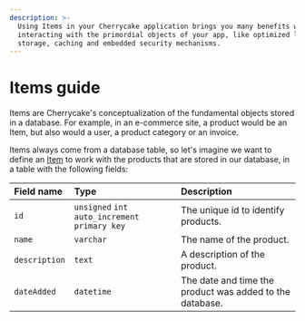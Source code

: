```yaml
---
description: >-
  Using Items in your Cherrycake application brings you many benefits when
  interacting with the primordial objects of your app, like optimized loading,
  storage, caching and embedded security mechanisms.
---
```


# Items guide

Items are Cherrycake's conceptualization of the fundamental objects stored in a database. For example, in an e-commerce site, a product would be an Item, but also would a user, a product category or an invoice.

Items always come from a database table, so let's imagine we want to define an [Item](../reference/core-classes/item.md) to work with the products that are stored in our database, in a table with the following fields:

| Field name | Type | Description |
| :--- | :--- | :--- |
| `id` | `unsigned` `int` `auto_increment` `primary key` | The unique id to identify products. |
| `name` | `varchar` | The name of the product. |
| `description` | `text` | A description of the product. |
| `dateAdded` | `datetime` | The date and time the product was added to the database. |





